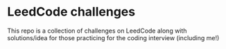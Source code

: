 # LeedCode challenges

This repo is a collection of challenges on LeedCode along with solutions/idea for those practicing for the coding interview (including me!)
